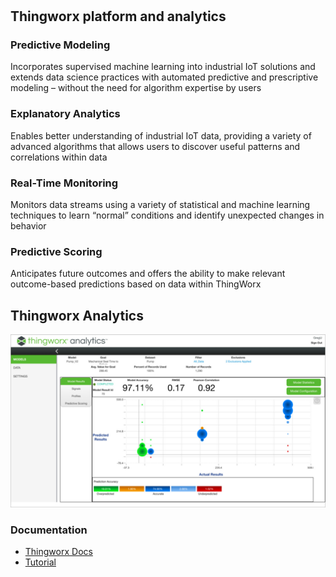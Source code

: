# 
## Thingworx platform and analytics

### Predictive Modeling
Incorporates supervised machine learning into industrial IoT solutions and extends data science practices with automated predictive and prescriptive modeling – without the need for algorithm expertise by users
### Explanatory Analytics
 Enables better understanding of industrial IoT data, providing a variety of advanced algorithms that allows users to discover useful patterns and correlations within data
 ### Real-Time Monitoring
 Monitors data streams using a variety of statistical and machine learning techniques to learn “normal” conditions and identify unexpected changes in behavior
 ### Predictive Scoring
 Anticipates future outcomes and offers the ability to make relevant outcome-based predictions based on data within ThingWorx

## Thingworx Analytics
![Analytics](thingworx_analytics.jpg)


### Documentation 
- [Thingworx Docs](https://www.ptc.com/en/support/help/thingworx_doc_resources#twx-platform)
- [Tutorial](https://developer.thingworx.com/resources/guides/analytics-builder-quickstart)